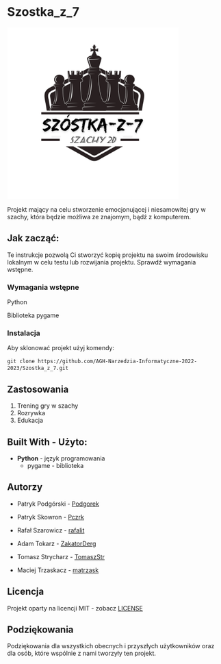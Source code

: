 # Szostka_z_7


<img src="https://github.com/AGH-Narzedzia-Informatyczne-2022-2023/Szostka_z_7/blob/main/logo.jpg" width="400" height="400" />



Projekt mający na celu stworzenie emocjonującej i niesamowitej gry w szachy, która będzie możliwa ze znajomym, bądź z komputerem.


## Jak zacząć: 

Te instrukcje pozwolą Ci stworzyć kopię projektu na swoim środowisku lokalnym w celu testu lub rozwijania projektu. Sprawdź wymagania wstępne.

### Wymagania wstępne
Python

Biblioteka pygame


### Instalacja
Aby sklonować projekt użyj komendy:

```
git clone https://github.com/AGH-Narzedzia-Informatyczne-2022-2023/Szostka_z_7.git
```
## Zastosowania
1. Trening gry w szachy
2. Rozrywka
3. Edukacja

## Built With - Użyto:
- **Python** - język programowania
  - pygame - biblioteka

## Autorzy
- Patryk Podgórski - [Podgorek](https://github.com/Podgorek)

- Patryk Skowron - [Pczrk](https://github.com/Pczrk)

- Rafał Szarowicz - [rafalit](https://github.com/rafalit)

- Adam Tokarz - [ZakatorDerg](https://github.com/ZakatorDerg)

- Tomasz Strycharz - [TomaszStr](https://github.com/TomaszStr)

- Maciej Trzaskacz - [matrzask](https://github.com/matrzask)

## Licencja
Projekt oparty na licencji MIT - zobacz [LICENSE](LICENSE)

## Podziękowania


Podziękowania dla wszystkich obecnych i przyszłych użytkowników oraz dla osób, które wspólnie z nami tworzyły ten projekt.


